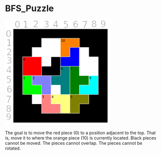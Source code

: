 # BFS_Puzzle
![alt tag](https://raw.githubusercontent.com/mpvoss/BFS_Puzzle/master/img/puzzle.png)


The goal is to move the red piece (0) to a position adjacent to the top. That is, move it to where the orange piece (10) is currently located. Black pieces cannot be moved. The pieces cannot overlap. The pieces cannot be rotated.

